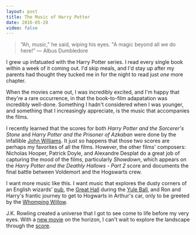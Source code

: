 ```yaml
---
layout: post
title: The Music of Harry Potter
date: 2016-05-20
video: false
---
```


>“Ah, music," he said, wiping his eyes. "A magic beyond all we do here!” &mdash; Albus Dumbledore

I grew up infatuated with the Harry Potter series. I read every single book within a week of it coming out. I'd skip meals, and I'd stay up after my parents had thought they tucked me in for the night to read just _one_ more chapter.


When the movies came out, I was incredibly excited, and I'm happy that they're a rare occurrence, in that the book-to-film adapatation was incredibly well-done. Something I hadn't considered when I was younger, and something that I increasingly appreciate, is the music that accompanies the films.

I recently learned that the scores for both _Harry Potter and the Sorcerer's Stone_ and _Harry Potter and the Prisoner of Azkaban_ were done by the infallible [John Williams](https://en.wikipedia.org/wiki/John_Williams). It just so happens that those two scores are perhaps my favorites of all the films. However, the other films' composers: Nicholas Hooper, Patrick Doyle, and Alexandre Desplat do a great job of capturing the mood of the films, particularly _Showdown_, which appears on the _Harry Potter and the Deathly Hallows - Part 2_ score and documents the final battle between Voldemort and the Hogswarts crew.

I want more music like this. I want music that explores the dusty corners of an English wizards' [pub](http://harrypotter.wikia.com/wiki/Leaky_Cauldron), the [Great Hall](http://harrypotter.wikia.com/wiki/Great_Hall) during the [Yule Ball](http://harrypotter.wikia.com/wiki/Yule_Ball), and Ron and Harry's frantic journey to get to Hogwarts in Arthur's car, only to be greeted by the [Whomping Willow](http://harrypotter.wikia.com/wiki/Whomping_Willow).

J.K. Rowling created a universe that I got to see come to life before my very eyes. With a [new movie](http://www.fantasticbeasts.com/) on the horizon, I can't wait to explore the landscape through the [score](http://www.nme.com/filmandtv/news/-fantastic-beasts-james-newton-howard-to-score-jk-/404263). 
